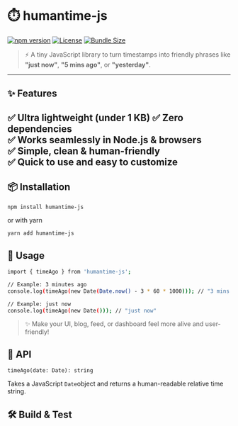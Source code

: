 
# ⏱️ humantime-js

[![npm version](https://img.shields.io/npm/v/humantime-js?style=flat-square&color=brightgreen)](https://www.npmjs.com/package/humantime-js)
[![License](https://img.shields.io/npm/l/humantime-js?style=flat-square)](LICENSE)
[![Bundle Size](https://badgen.net/bundlephobia/min/humantime-js)](https://bundlephobia.com/result?p=humantime-js)

> ⚡ A tiny JavaScript library to turn timestamps into friendly phrases like **"just now"**, **"5 mins ago"**, or **"yesterday"**.
---

## ✨ Features
✅ Ultra lightweight (under 1 KB) 
✅ Zero dependencies  
✅ Works seamlessly in Node.js & browsers  
✅ Simple, clean & human-friendly  
✅ Quick to use and easy to customize
---


## 📦 Installation
```bash
npm install humantime-js
```
or with yarn
```bash
yarn add humantime-js
```

## 🚀 Usage
```bash
import { timeAgo } from 'humantime-js';

// Example: 3 minutes ago
console.log(timeAgo(new Date(Date.now() - 3 * 60 * 1000))); // "3 mins ago"

// Example: just now
console.log(timeAgo(new Date())); // "just now"
```
>✨ Make your UI, blog, feed, or dashboard feel more alive and user-friendly!

## 📜 API
```
timeAgo(date: Date): string
```
Takes a JavaScript ``` Date ```object and returns a human-readable relative time string.

## 🛠️ Build & Test
```bash

